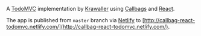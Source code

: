 A [TodoMVC](http://todomvc.com/) implementation by [Krawaller](http://blog.krawaller.se) using [Callbags](https://github.com/callbag/callbag) and [React](https://https://reactjs.org/).

The app is published from `master` branch via [Netlify](https://netlify.com) to [http://callbag-react-todomvc.netlify.com/](http://callbag-react-todomvc.netlify.com/).

